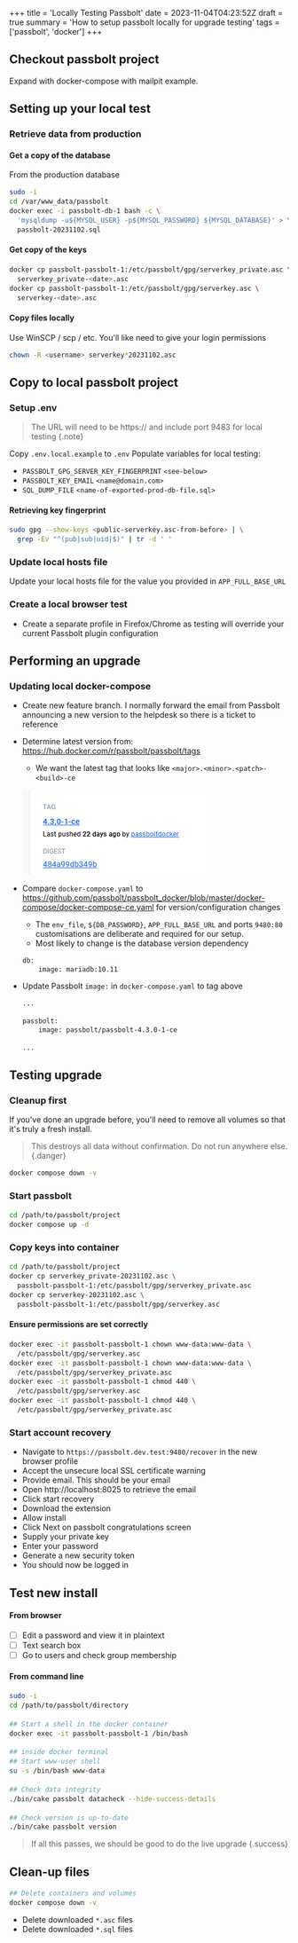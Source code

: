 +++
title = 'Locally Testing Passbolt'
date = 2023-11-04T04:23:52Z
draft = true
summary = 'How to setup passbolt locally for upgrade testing'
tags = ['passbolt', 'docker']
+++

## Checkout passbolt project

Expand with docker-compose with mailpit example.

## Setting up your local test

### Retrieve data from production

#### Get a copy of the database
From the production database

```bash
sudo -i
cd /var/www_data/passbolt
docker exec -i passbolt-db-1 bash -c \
  'mysqldump -u${MYSQL_USER} -p${MYSQL_PASSWORD} ${MYSQL_DATABASE}' > \
  passbolt-20231102.sql
```

#### Get copy of the keys
```bash
docker cp passbolt-passbolt-1:/etc/passbolt/gpg/serverkey_private.asc \
  serverkey_private-<date>.asc
docker cp passbolt-passbolt-1:/etc/passbolt/gpg/serverkey.asc \
  serverkey-<date>.asc
```

#### Copy files locally
Use WinSCP / scp / etc.  You'll like need to give your login permissions
```bash
chown -R <username> serverkey*20231102.asc
```

## Copy to local passbolt project

### Setup .env

> The URL will need to be https:// and include port 9483 for local testing
{.note}

Copy `.env.local.example` to `.env`
Populate variables for local testing:
- `PASSBOLT_GPG_SERVER_KEY_FINGERPRINT` `<see-below>`
- `PASSBOLT_KEY_EMAIL` `<name@domain.com>`
- `SQL_DUMP_FILE` `<name-of-exported-prod-db-file.sql>`

#### Retrieving key fingerprint
```bash
sudo gpg --show-keys <public-serverkey.asc-from-before> | \
  grep -Ev "^(pub|sub|uid|$)" | tr -d ' '
```

### Update local hosts file
Update your local hosts file for the value you provided in `APP_FULL_BASE_URL`

### Create a local browser test
- Create a separate profile in Firefox/Chrome as testing will override your current Passbolt plugin configuration

## Performing an upgrade

### Updating local docker-compose
- Create new feature branch. I normally forward the email from Passbolt announcing a new version to the helpdesk so there is a ticket to reference
- Determine latest version from: https://hub.docker.com/r/passbolt/passbolt/tags
    - We want the latest tag that looks like `<major>.<minor>.<patch>-<build>-ce`

    ![passbolt-docker-tag.png](passbolt-docker-tag.png)

- Compare `docker-compose.yaml` to https://github.com/passbolt/passbolt_docker/blob/master/docker-compose/docker-compose-ce.yaml for version/configuration changes
    - The `env_file`, `${DB_PASSWORD}`, `APP_FULL_BASE_URL` and ports `9480:80` customisations are deliberate and required for our setup.
    - Most likely to change is the database version dependency

  ```docker
  db:
      image: mariadb:10.11
  ```

- Update Passbolt `image:` in `docker-compose.yaml` to tag above
  ```docker
  ...
  
  passbolt:
	  image: passbolt/passbolt-4.3.0-1-ce
	  
  ...
  ```


## Testing upgrade


### Cleanup first
If you've done an upgrade before, you'll need to remove all volumes so that it's truly a fresh install.


> This destroys all data without confirmation. Do not run anywhere else.
{.danger}

```bash
docker compose down -v
```

### Start passbolt
```bash
cd /path/to/passbolt/project
docker compose up -d
```

### Copy keys into container
```bash
cd /path/to/passbolt/project
docker cp serverkey_private-20231102.asc \
  passbolt-passbolt-1:/etc/passbolt/gpg/serverkey_private.asc
docker cp serverkey-20231102.asc \
  passbolt-passbolt-1:/etc/passbolt/gpg/serverkey.asc
```
#### Ensure permissions are set correctly
```bash
docker exec -it passbolt-passbolt-1 chown www-data:www-data \
  /etc/passbolt/gpg/serverkey.asc  
docker exec -it passbolt-passbolt-1 chown www-data:www-data \
  /etc/passbolt/gpg/serverkey_private.asc  
docker exec -it passbolt-passbolt-1 chmod 440 \
  /etc/passbolt/gpg/serverkey.asc  
docker exec -it passbolt-passbolt-1 chmod 440 \
  /etc/passbolt/gpg/serverkey_private.asc
```

### Start account recovery
- Navigate to `https://passbolt.dev.test:9480/recover` in the new browser profile
- Accept the unsecure local SSL certificate warning
- Provide email. This should be your email
- Open http://localhost:8025 to retrieve the email
- Click start recovery
- Download the extension
- Allow install
- Click Next on passbolt congratulations screen
- Supply your private key
- Enter your password
- Generate a new security token
- You should now be logged in

## Test new install
#### From browser
- [ ] Edit a password and view it in plaintext
- [ ] Text search box
- [ ] Go to users and check group membership

#### From command line
```bash
sudo -i
cd /path/to/passbolt/directory

## Start a shell in the docker container
docker exec -it passbolt-passbolt-1 /bin/bash

## inside docker terminal
## Start www-user shell
su -s /bin/bash www-data

## Check data integrity
./bin/cake passbolt datacheck --hide-success-details

## Check version is up-to-date
./bin/cake passbolt version
```


> If all this passes, we should be good to do the live upgrade
{.success}

## Clean-up files

```bash
## Delete containers and volumes
docker compose down -v
```
- Delete downloaded `*.asc` files
- Delete downloaded `*.sql` files
